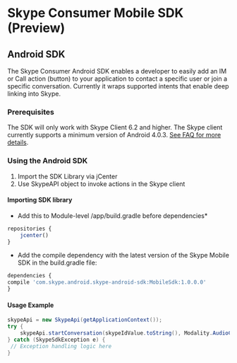 Skype Consumer Mobile SDK (Preview)
===================================

## Android SDK

The Skype Consumer Android SDK enables a developer to easily add an IM or Call action (button) to your application to contact a specific user or join a specific conversation. Currently it wraps supported intents that enable deep linking into Skype.

### Prerequisites 
The SDK will only work with Skype Client 6.2 and higher. The Skype client currently supports a minimum version of Android 4.0.3. [See FAQ for more details](https://support.skype.com/en/faq/FA10328/what-are-the-system-requirements-for-skype).

### Using the Android SDK

1. Import the SDK Library via jCenter
2. Use SkypeAPI object to invoke actions in the Skype client

#### Importing SDK library

* Add this to Module-level /app/build.gradle before dependencies*
```javascript
repositories {
	jcenter()
}
```

* Add the compile dependency with the latest version of the Skype Mobile SDK in the build.gradle file:
```javascript
dependencies {
compile 'com.skype.android.skype-android-sdk:MobileSdk:1.0.0.0'
}
```

#### Usage Example
```java
skypeApi = new SkypeApi(getApplicationContext());
try {
    skypeApi.startConversation(skypeIdValue.toString(), Modality.AudioCall);
} catch (SkypeSdkException e) {
 // Exception handling logic here
}
```




